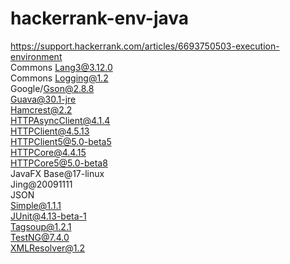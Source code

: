 # hackerrank-env-java
https://support.hackerrank.com/articles/6693750503-execution-environment  
Commons Lang3@3.12.0  
Commons Logging@1.2  
Google/Gson@2.8.8  
Guava@30.1-jre  
Hamcrest@2.2  
HTTPAsyncClient@4.1.4  
HTTPClient@4.5.13  
HTTPClient5@5.0-beta5  
HTTPCore@4.4.15  
HTTPCore5@5.0-beta8  
JavaFX Base@17-linux  
Jing@20091111  
JSON  
Simple@1.1.1  
JUnit@4.13-beta-1  
Tagsoup@1.2.1  
TestNG@7.4.0  
XMLResolver@1.2
